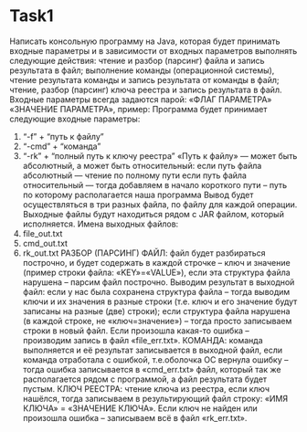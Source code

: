# Task1
Написать консольную программу на Java, которая будет принимать входные параметры и в зависимости от
входных параметров выполнять следующие действия: чтение и разбор (парсинг) файла и запись результата в
файл; выполнение команды (операционной системы), чтение результата команды и запись результата от
команды в файл; чтение, разбор (парсинг) ключа реестра и запись результата в файл.
Входные параметры всегда задаются парой: «ФЛАГ ПАРАМЕТРА» «ЗНАЧЕНИЕ ПАРАМЕТРА», пример:
Программа будет принимает следующие входные параметры:
1) “-f” + “путь к файлу”
2) “-cmd” + “команда”
3) “-rk” + “полный путь к ключу реестра”
«Путь к файлу» — может быть абсолютный, а может быть относительный:
если путь файла абсолютный — чтение по полному пути
если путь файла относительный — тогда добавляем в начало короткого пути – путь по которому располагается
наша программа
Вывод будет осуществляться в три разных файла, по файлу для каждой операции. Выходные файлы будут
находиться рядом с JAR файлом, который исполняется. Имена выходных файлов:
1) file_out.txt
2) cmd_out.txt
3) rk_out.txt
РАЗБОР (ПАРСИНГ)
ФАЙЛ: файл будет разбираться построчно, и будет содержать в каждой строчке – ключ и значение (пример
строки файла: «KEY»=«VALUE»), если эта структура файла нарушена – парсим файл построчно. Выводим
результат в выходной файл: если у нас была сохранена структура файла – тогда выводим ключи и их значения в
разные строки (т.е. ключ и его значение будут записаны на разные (две) строки); если структура файла
нарушена (в каждой строке, не «ключ=значение») – тогда просто записываем строки в новый файл. Если
произошла какая-то ошибка – производим запись в файл «file_err.txt».
КОМАНДА: команда выполняется и её результат записывается в выходной файл, если команда отработала с
ошибкой, т.е.оболочка ОС вернула ошибку – тогда ошибка записывается в «cmd_err.txt» файл, который так же
располагается рядом с программой, а файл результата будет пустым.
КЛЮЧ РЕЕСТРА: чтение ключа из реестра, если ключ нашёлся, тогда записываем в результирующий файл
строку: «ИМЯ КЛЮЧА» = «ЗНАЧЕНИЕ КЛЮЧА». Если ключ не найден или произошла ошибка – записываем всё в
файл «rk_err.txt».
